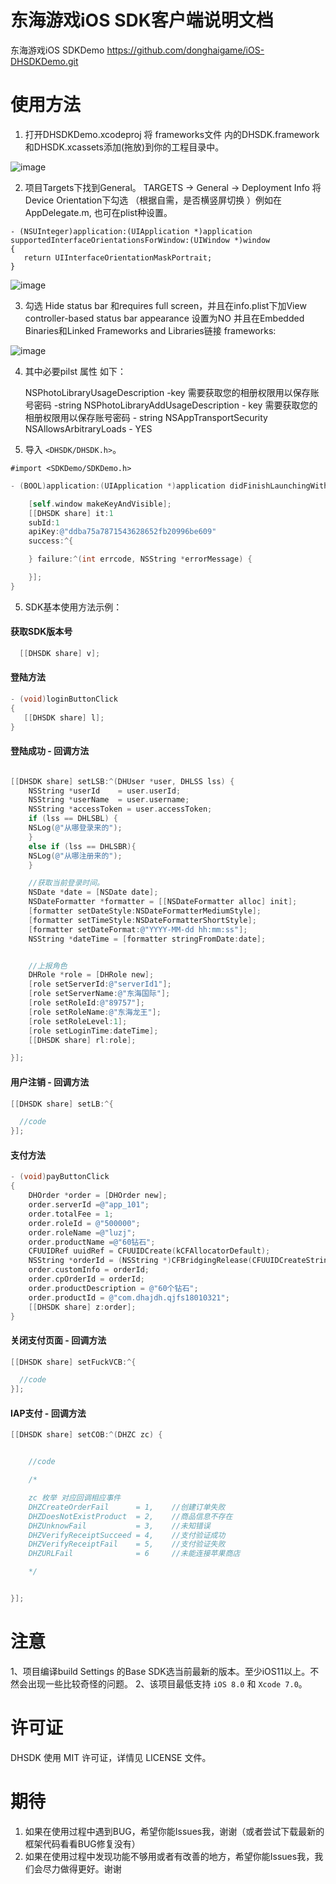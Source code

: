 # 东海游戏iOS SDK客户端说明文档
东海游戏iOS SDKDemo  https://github.com/donghaigame/iOS-DHSDKDemo.git



使用方法
==============

1. 打开DHSDKDemo.xcodeproj  将 frameworks文件 内的DHSDK.framework和DHSDK.xcassets添加(拖放)到你的工程目录中。

![image](https://github.com/donghaigame/iOS-DHSDKDemo/raw/master/Snapshots/FrameworkMaster.png)

2. 项目Targets下找到General。
TARGETS -> General -> Deployment Info 将  Device Orientation下勾选 （根据自需，是否横竖屏切换 ）例如在AppDelegate.m, 也可在plist种设置。
```
- (NSUInteger)application:(UIApplication *)application supportedInterfaceOrientationsForWindow:(UIWindow *)window
{
   return UIInterfaceOrientationMaskPortrait;
}
```
![image](https://github.com/donghaigame/iOS-DHSDKDemo/raw/master/Snapshots/FrameworkSeleted.png)

3. 勾选 Hide status bar 和requires full screen，并且在info.plist下加View controller-based status bar appearance 设置为NO
并且在Embedded Binaries和Linked Frameworks and Libraries链接 frameworks:

![image](https://github.com/donghaigame/iOS-DHSDKDemo/raw/master/Snapshots/FrameworkAddSouse.png)

4. 其中必要pilst 属性 如下：

    NSPhotoLibraryUsageDescription -key
    需要获取您的相册权限用以保存账号密码 -string
    NSPhotoLibraryAddUsageDescription - key
    需要获取您的相册权限用以保存账号密码 - string
    NSAppTransportSecurity
        NSAllowsArbitraryLoads - YES

4. 导入 `<DHSDK/DHSDK.h>`。
```
#import <SDKDemo/SDKDemo.h>
```

```objective-c
- (BOOL)application:(UIApplication *)application didFinishLaunchingWithOptions:(NSDictionary *)launchOptions {

    [self.window makeKeyAndVisible];
    [[DHSDK share] it:1
    subId:1
    apiKey:@"ddba75a7871543628652fb20996be609"
    success:^{

    } failure:^(int errcode, NSString *errorMessage) {

    }];
}
```

5. SDK基本使用方法示例：

#### 获取SDK版本号

```objective-c
  [[DHSDK share] v];
```

#### 登陆方法

```objective-c
- (void)loginButtonClick
{
   [[DHSDK share] l];
}
```

#### 登陆成功 - 回调方法

```objective-c

[[DHSDK share] setLSB:^(DHUser *user, DHLSS lss) {
    NSString *userId    = user.userId;
    NSString *userName  = user.username;
    NSString *accessToken = user.accessToken;
    if (lss == DHLSBL) {
    NSLog(@"从哪登录来的");
    }
    else if (lss == DHLSBR){
    NSLog(@"从哪注册来的");
    }

    //获取当前登录时间。
    NSDate *date = [NSDate date];
    NSDateFormatter *formatter = [[NSDateFormatter alloc] init];
    [formatter setDateStyle:NSDateFormatterMediumStyle];
    [formatter setTimeStyle:NSDateFormatterShortStyle];
    [formatter setDateFormat:@"YYYY-MM-dd hh:mm:ss"];
    NSString *dateTime = [formatter stringFromDate:date];


    //上报角色
    DHRole *role = [DHRole new];
    [role setServerId:@"serverId1"];
    [role setServerName:@"东海国际"];
    [role setRoleId:@"89757"];
    [role setRoleName:@"东海龙王"];
    [role setRoleLevel:1];
    [role setLoginTime:dateTime];
    [[DHSDK share] rl:role];

}];

```

#### 用户注销 - 回调方法

```objective-c
[[DHSDK share] setLB:^{

  //code
}];
```

#### 支付方法 

```objective-c
- (void)payButtonClick
{
    DHOrder *order = [DHOrder new];
    order.serverId =@"app_101";
    order.totalFee = 1;
    order.roleId = @"500000";
    order.roleName =@"luzj";
    order.productName =@"60钻石";
    CFUUIDRef uuidRef = CFUUIDCreate(kCFAllocatorDefault);
    NSString *orderId = (NSString *)CFBridgingRelease(CFUUIDCreateString(kCFAllocatorDefault, uuidRef));
    order.customInfo = orderId;
    order.cpOrderId = orderId;
    order.productDescription = @"60个钻石";
    order.productId = @"com.dhajdh.qjfs18010321";
    [[DHSDK share] z:order];
}
```

####  关闭支付页面 - 回调方法

```objective-c
[[DHSDK share] setFuckVCB:^{

  //code
}];
```

#### IAP支付 - 回调方法
```objective-c
[[DHSDK share] setCOB:^(DHZC zc) {


    //code

    /*

    zc 枚举 对应回调相应事件
    DHZCreateOrderFail      = 1,    //创建订单失败
    DHZDoesNotExistProduct  = 2,    //商品信息不存在
    DHZUnknowFail           = 3,    //未知错误
    DHZVerifyReceiptSucceed = 4,    //支付验证成功
    DHZVerifyReceiptFail    = 5,    //支付验证失败
    DHZURLFail              = 6     //未能连接苹果商店 

    */


}];
```

注意
==============
1、项目编译build Settings 的Base SDK选当前最新的版本。至少iOS11以上。不然会出现一些比较奇怪的问题。
2、该项目最低支持 `iOS 8.0` 和 `Xcode 7.0`。


许可证
==============
DHSDK 使用 MIT 许可证，详情见 LICENSE 文件。


期待
==============
<ol>
<li>如果在使用过程中遇到BUG，希望你能Issues我，谢谢（或者尝试下载最新的框架代码看看BUG修复没有）
</li>
<li>如果在使用过程中发现功能不够用或者有改善的地方，希望你能Issues我，我们会尽力做得更好。谢谢
</li>
</ol>





